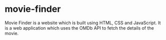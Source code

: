 # movie-finder
Movie Finder is a website which is built using HTML, CSS and JavaScript. It is a web application which uses the OMDb API to fetch the details of the movie.
